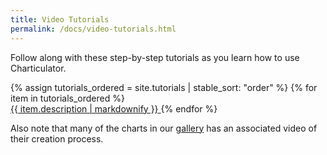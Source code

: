 ```yaml
---
title: Video Tutorials
permalink: /docs/video-tutorials.html
---
```


Follow along with these step-by-step tutorials as you learn how to use Charticulator.

<div class="gallery">
    {% assign tutorials_ordered = site.tutorials | stable_sort: "order" %}
    {% for item in tutorials_ordered %} 
    <a class="gallery-item" href="{{ item.url | relativize_url }}">
        <div class="el-image" style="background-image: url({{ item.image | thumbnail_image: '540x360^' | relativize_url }})"></div>
        <span class="el-description">{{ item.description | markdownify }}</span>
    </a>
    {% endfor %}
</div>

Also note that many of the charts in our <a href="{{ '/gallery/index.html' | relativize_url }}">gallery</a> has an associated video of their creation process.